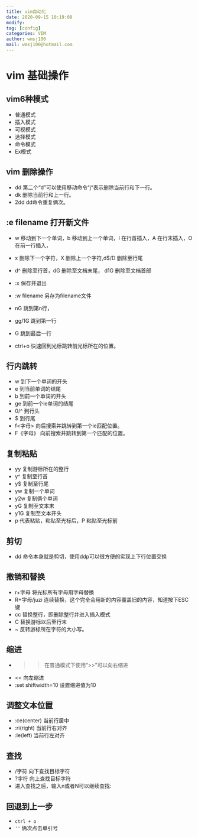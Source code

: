 ```yaml
---
title: vim自动化
date: 2020-09-15 10:19:08 
modify: 
tag: [config]
categories: VIM
author: wmsj100
mail: wmsj100@hotmail.com
---
```


# vim 基础操作

## vim6种模式
- 普通模式
- 插入模式
- 可视模式
- 选择模式
- 命令模式
- Ex模式

## vim 删除操作
- dd 第二个“d”可以使用移动命令“j“表示删除当前行和下一行。
- dk 删除当前行和上一行。
- 2dd dd命令重复俩次。

## :e filename 打开新文件

- w 移动到下一个单词，b 移动到上一个单词，I 在行首插入，A 在行末插入，O 在前一行插入，
- x 删除下一个字符，X 删除上一个字符,d$/D 删除至行尾 
- d^ 删除至行首，dG 删除至文档末尾， d1G 删除至文档首部
- :x 保存并退出

- :w filename 另存为filename文件


- nG 跳到第n行，
- gg/1G 跳到第一行
- G 跳到最后一行

- ctrl+o 快速回到光标跳转前光标所在的位置。

## 行内跳转

- w 到下一个单词的开头
- e 到当前单词的结尾
- b 到前一个单词的开头
- ge 到前一个ie单词的结尾
- 0/^ 到行头
- $ 到行尾
- f<字母> 向后搜索并跳转到第一个ie匹配位置。
- F《字母》 向前搜索并跳转到第一个匹配的位置。

## 复制粘贴
- yy 复制游标所在的整行
- y^ 复制至行首
- y$ 复制至行尾
- yw 复制一个单词
- y2w 复制俩个单词
- yG 复制至文本末
- y1G 复制至文本开头
- p 代表粘贴，粘贴至光标后，P 粘贴至光标前

## 剪切
- dd 命令本身就是剪切，使用ddp可以很方便的实现上下行位置交换

## 撤销和替换
- r+字母 将光标所有字母用字母替换
- R+字母/juzi  连续替换，这个完全会用新的内容覆盖旧的内容，知道按下ESC键
- cc 替换整行，即删除整行并进入插入模式
- C 替换游标以后至行末
- ~ 反转游标所在字符的大小写。

## 缩进
- >> 在普通模式下使用“>>”可以向右缩进
- << 向左缩进
- :set shiftwidth=10 设置缩进值为10

## 调整文本位置
- :ce(center) 当前行居中
- :ri(right) 当前行右对齐
- :le(left) 当前行左对齐

## 查找
- /字符 向下查找目标字符
- ?字符 向上查找目标字符
- 进入查找之后，输入n或者N可以继续查找:

## 回退到上一步

- `ctrl + o`
- `''` 俩次点击单引号
